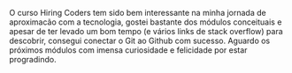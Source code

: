 O curso Hiring Coders tem sido bem interessante na minha jornada de aproximacão com a tecnologia, gostei bastante dos módulos conceituais e apesar de ter levado um bom tempo (e vários links de stack overflow) para descobrir, consegui conectar o Git ao Github com sucesso. Aguardo os próximos módulos com imensa curiosidade e felicidade por estar progradindo.